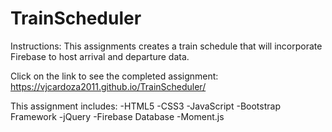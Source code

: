 # TrainScheduler

Instructions:
This assignments creates a train schedule that will incorporate Firebase to host arrival and departure data. 

Click on the link to see the completed assignment: https://vjcardoza2011.github.io/TrainScheduler/

This assignment includes:
-HTML5
-CSS3
-JavaScript
-Bootstrap Framework
-jQuery
-Firebase Database
-Moment.js
